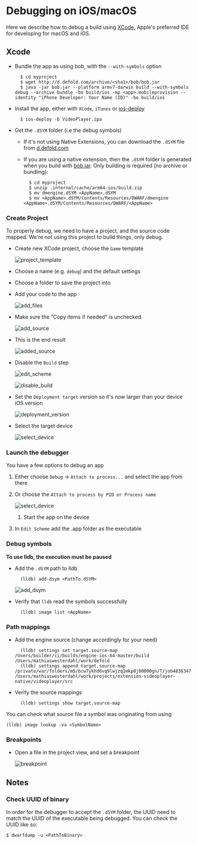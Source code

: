 # Debugging on iOS/macOS

Here we describe how to debug a build using [XCode](https://developer.apple.com/xcode/), Apple's preferred IDE for developing for macOS and iOS.

## Xcode

* Bundle the app as using bob, with the `--with-symbols` option

		$ cd myproject
		$ wget http://d.defold.com/archive/<sha1>/bob/bob.jar
		$ java -jar bob.jar --platform armv7-darwin build --with-symbols debug --archive bundle -bo build/ios -mp <app>.mobileprovision --identity "iPhone Developer: Your Name (ID)" -bo build/ios

* Install the app, either with `XCode`, `iTunes` or [ios-deploy](https://github.com/ios-control/ios-deploy)

		$ ios-deploy -b VideoPlayer.ipa

* Get the `.dSYM` folder (i.e the debug symbols)

	* If it's not using Native Extensions, you can download the `.dSYM` file from [d.defold.com](http://d.defold.com)

	* If you are using a native extension, then the `.dSYM` folder is generated when you build with [bob.jar](https://www.defold.com/manuals/bob/). Only building is required (no archive or bundling):

			$ cd myproject
			$ unzip .internal/cache/arm64-ios/build.zip
			$ mv dmengine.dSYM <AppName>.dSYM
			$ mv <AppName>.dSYM/Contents/Resources/DWARF/dmengine <AppName>.dSYM/Contents/Resources/DWARF/<AppName>


### Create Project

To properly debug, we need to have a project, and the source code mapped.
We're not using this project to build things, only debug.

* Create new XCode project, choose the `Game` template

	![project_template](images/extensions/debugging/ios/project_template.png)

* Choose a name (e.g. `debug`) and the default settings

* Choose a folder to save the project into

* Add your code to the app

	![add_files](images/extensions/debugging/ios/add_files.png)

* Make sure the "Copy items if needed" is unchecked.

	![add_source](images/extensions/debugging/ios/add_source.png)

* This is the end result

	![added_source](images/extensions/debugging/ios/added_source.png)


* Disable the `Build` step

	![edit_scheme](images/extensions/debugging/ios/edit_scheme.png)

	![disable_build](images/extensions/debugging/ios/disable_build.png)

* Set the `Deployment target` version so it's now larger than your device iOS version

	![deployment_version](images/extensions/debugging/ios/deployment_version.png)

* Select the target device

	![select_device](images/extensions/debugging/ios/select_device.png)


### Launch the debugger

You have a few options to debug an app

1. Either choose `Debug` -> `Attach to process...` and select the app from there

1. Or choose the `Attach to process by PID or Process name`

	![select_device](images/extensions/debugging/ios/attach_to_process_name.png)

	1. Start the app on the device

1. In `Edit Scheme` add the <AppName>.app folder as the executable

### Debug symbols

**To use lldb, the execution must be paused**

* Add the `.dSYM` path to lldb

		(lldb) add-dsym <PathTo.dSYM>

	![add_dsym](images/extensions/debugging/ios/add_dsym.png)

* Verify that `lldb` read the symbols successfully

		(lldb) image list <AppName>

### Path mappings

* Add the engine source (change accordingly for your need)

		(lldb) settings set target.source-map /Users/builder/ci/builds/engine-ios-64-master/build /Users/mathiaswesterdahl/work/defold
		(lldb) settings append target.source-map /private/var/folders/m5/bcw7ykhd6vq9lwjzq1mkp8j00000gn/T/job4836347589046353012/upload/videoplayer/src /Users/mathiaswesterdahl/work/projects/extension-videoplayer-native/videoplayer/src

* Verify the source mappings

		(lldb) settings show target.source-map

You can check what source file a symbol was originating from using

	(lldb) image lookup -va <SymbolName>

### Breakpoints

* Open a file in the project view, and set a breakpoint

	![breakpoint](images/extensions/debugging/ios/breakpoint.png)

## Notes

### Check UUID of binary

In order for the debugger to accept the `.dSYM` folder, the UUID need to match the UUID of the executable being debugged. You can check the UUID like so:

	$ dwarfdump -u <PathToBinary>
